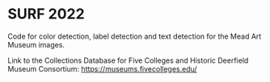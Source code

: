 # SURF 2022

Code for color detection, label detection and text detection for the Mead Art Museum images.

Link to the Collections Database for Five Colleges and Historic Deerfield Museum Consortium:
https://museums.fivecolleges.edu/




 